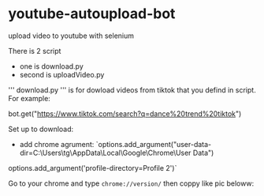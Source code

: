 # youtube-autoupload-bot
upload video to youtube with selenium

There is 2 script
- one is download.py
- second is uploadVideo.py


''' download.py ''' is for dowload videos from tiktok that you defind in script. 
For example: 

bot.get("https://www.tiktok.com/search?q=dance%20trend%20tiktok")

Set up to download:

- add chrome agrument: 
`options.add_argument("user-data-dir=C:\\Users\\tg\\AppData\\Local\\Google\\Chrome\\User Data")

 options.add_argument('profile-directory=Profile 2')`
 
 Go to your chrome and type `chrome://version/` then coppy like pic beloww:
 
 
